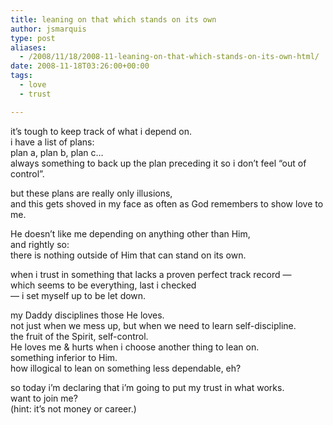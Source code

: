 ```yaml
---
title: leaning on that which stands on its own
author: jsmarquis
type: post
aliases:
  - /2008/11/18/2008-11-leaning-on-that-which-stands-on-its-own-html/
date: 2008-11-18T03:26:00+00:00
tags:
  - love
  - trust

---
```

it&#8217;s tough to keep track of what i depend on.  
i have a list of plans:  
plan a, plan b, plan c&#8230;  
always something to back up the plan preceding it so i don&#8217;t feel &#8220;out of control&#8221;.

but these plans are really only illusions,  
and this gets shoved in my face as often as God remembers to show love to me.

He doesn&#8217;t like me depending on anything other than Him,   
and rightly so:  
there is nothing outside of Him that can stand on its own.

when i trust in something that lacks a proven perfect track record &#8212;  
which seems to be everything, last i checked  
&#8212; i set myself up to be let down.

my Daddy disciplines those He loves.  
not just when we mess up, but when we need to learn self-discipline.  
the fruit of the Spirit, self-control.  
He loves me & hurts when i choose another thing to lean on.  
something inferior to Him.  
how illogical to lean on something less dependable, eh?

so today i&#8217;m declaring that i&#8217;m going to put my trust in what works.  
want to join me?  
(hint: it&#8217;s not money or career.)